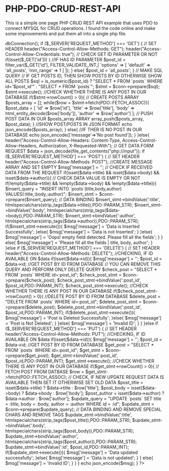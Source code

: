 # PHP-PDO-CRUD-REST-API

This is a simple one page PHP CRUD REST API example that uses PDO to connect MYSQL for CRUD operations.
I found the code online and make some improvements and put them all into a single php file.

<?php

header("Access-Control-Allow-Origin: *");
header("Access-Control-Allow-Headers: access");
header("Content-Type: application/json; charset=UTF-8");

// INCLUDING DATABASE AND MAKING OBJECT
require 'database.php';
$db_connection = new Database();
$conn = $db_connection->dbConnection();

if ($_SERVER['REQUEST_METHOD'] === 'GET') {

// SET HEADER
header("Access-Control-Allow-Methods: GET");
header("Access-Control-Allow-Credentials: true");

// CHECK GET ID PARAMETER OR NOT
if(isset($_GET['id']))
{
    //IF HAS ID PARAMETER
    $post_id = filter_var($_GET['id'], FILTER_VALIDATE_INT,[
        'options' => [
            'default' => 'all_posts',
            'min_range' => 1
        ]
    ]);
}
else{
    $post_id = 'all_posts';
}

// MAKE SQL QUERY
// IF GET POSTS ID, THEN SHOW POSTS BY ID OTHERWISE SHOW ALL POSTS
$sql = is_numeric($post_id) ? "SELECT * FROM `posts` WHERE id='$post_id'" : "SELECT * FROM `posts`";

$stmt = $conn->prepare($sql);

$stmt->execute();

//CHECK WHETHER THERE IS ANY POST IN OUR DATABASE
if($stmt->rowCount() > 0){
    // CREATE POSTS ARRAY
    $posts_array = [];

    while($row = $stmt->fetch(PDO::FETCH_ASSOC)){

        $post_data = [
            'id' => $row['id'],
            'title' => $row['title'],
            'body' => html_entity_decode($row['body']),
            'author' => $row['author']
        ];
        // PUSH POST DATA IN OUR $posts_array ARRAY
        array_push($posts_array, $post_data);
    }
    //SHOW POST/POSTS IN JSON FORMAT
    echo json_encode($posts_array);


}
else{
    //IF THER IS NO POST IN OUR DATABASE
    echo json_encode(['message'=>'No post found']);
}
}else{

  header("Access-Control-Allow-Headers: Content-Type, Access-Control-Allow-Headers, Authorization, X-Requested-With");

  // GET DATA FORM REQUEST
  $data = json_decode(file_get_contents("php://input"));

  if ($_SERVER['REQUEST_METHOD'] === 'POST') {
  // SET HEADER
  header("Access-Control-Allow-Methods: POST");

  //CREATE MESSAGE ARRAY AND SET EMPTY
  $msg['message'] = '';

  // CHECK IF RECEIVED DATA FROM THE REQUEST
  if(isset($data->title) && isset($data->body) && isset($data->author)){
      // CHECK DATA VALUE IS EMPTY OR NOT
      if(!empty($data->title) && !empty($data->body) && !empty($data->title)){

          $insert_query = "INSERT INTO `posts`(title,body,author) VALUES(:title,:body,:author)";

          $insert_stmt = $conn->prepare($insert_query);
          // DATA BINDING
          $insert_stmt->bindValue(':title', htmlspecialchars(strip_tags($data->title)),PDO::PARAM_STR);
          $insert_stmt->bindValue(':body', htmlspecialchars(strip_tags($data->body)),PDO::PARAM_STR);
          $insert_stmt->bindValue(':author', htmlspecialchars(strip_tags($data->author)),PDO::PARAM_STR);

          if($insert_stmt->execute()){
              $msg['message'] = 'Data is Inserted Successfully';
          }else{
              $msg['message'] = 'Data is not Inserted';
          }

      }else{
          $msg['message'] = 'Oops! empty field detected. Please fill all the fields';
      }
  }
  else{
      $msg['message'] = 'Please fill all the fields | title, body, author';
  }


}else if ($_SERVER['REQUEST_METHOD'] === 'DELETE') {

  // SET HEADER
  header("Access-Control-Allow-Methods: DELETE");

  //CHECKING, IF ID AVAILABLE ON $data
  if(isset($data->id)){
      $msg['message'] = '';

      $post_id = $data->id;

      //GET POST BY ID FROM DATABASE
      // YOU CAN REMOVE THIS QUERY AND PERFORM ONLY DELETE QUERY
      $check_post = "SELECT * FROM `posts` WHERE id=:post_id";
      $check_post_stmt = $conn->prepare($check_post);
      $check_post_stmt->bindValue(':post_id', $post_id,PDO::PARAM_INT);
      $check_post_stmt->execute();

      //CHECK WHETHER THERE IS ANY POST IN OUR DATABASE
      if($check_post_stmt->rowCount() > 0){

          //DELETE POST BY ID FROM DATABASE
          $delete_post = "DELETE FROM `posts` WHERE id=:post_id";
          $delete_post_stmt = $conn->prepare($delete_post);
          $delete_post_stmt->bindValue(':post_id', $post_id,PDO::PARAM_INT);

          if($delete_post_stmt->execute()){
              $msg['message'] = 'Post is Deleted Successfully';
          }else{
              $msg['message'] = 'Post is Not Deleted';
          }

      }else{
          $msg['message'] = 'Invalid ID';
      }

  }

}else if ($_SERVER['REQUEST_METHOD'] === 'PUT') {

  // SET HEADER
  header("Access-Control-Allow-Methods: PUT");

  //CHECKING, IF ID AVAILABLE ON $data
  if(isset($data->id)){

      $msg['message'] = '';
      $post_id = $data->id;

      //GET POST BY ID FROM DATABASE
      $get_post = "SELECT * FROM `posts` WHERE id=:post_id";
      $get_stmt = $conn->prepare($get_post);
      $get_stmt->bindValue(':post_id', $post_id,PDO::PARAM_INT);
      $get_stmt->execute();


      //CHECK WHETHER THERE IS ANY POST IN OUR DATABASE
      if($get_stmt->rowCount() > 0){

          // FETCH POST FROM DATBASE
          $row = $get_stmt->fetch(PDO::FETCH_ASSOC);

          // CHECK, IF NEW UPDATE REQUEST DATA IS AVAILABLE THEN SET IT OTHERWISE SET OLD DATA
          $post_title = isset($data->title) ? $data->title : $row['title'];
          $post_body = isset($data->body) ? $data->body : $row['body'];
          $post_author = isset($data->author) ? $data->author : $row['author'];

          $update_query = "UPDATE `posts` SET title = :title, body = :body, author = :author
          WHERE id = :id";

          $update_stmt = $conn->prepare($update_query);

          // DATA BINDING AND REMOVE SPECIAL CHARS AND REMOVE TAGS
          $update_stmt->bindValue(':title', htmlspecialchars(strip_tags($post_title)),PDO::PARAM_STR);
          $update_stmt->bindValue(':body', htmlspecialchars(strip_tags($post_body)),PDO::PARAM_STR);
          $update_stmt->bindValue(':author', htmlspecialchars(strip_tags($post_author)),PDO::PARAM_STR);
          $update_stmt->bindValue(':id', $post_id,PDO::PARAM_INT);


          if($update_stmt->execute()){
              $msg['message'] = 'Data updated successfully';
          }else{
              $msg['message'] = 'Data is not updated';
          }

      }
      else{
          $msg['message'] = 'Invalid ID';
      }

  }

}
    echo  json_encode($msg);
}



?>
